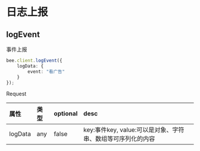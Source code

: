 # 日志上报

## logEvent

事件上报

```typescript
bee.client.logEvent({
    logData: {
        event: "看广告"
    }
});
```

Request

| 属性 | 类型 | optional | desc |
| :--- | :--- | :--- | :--- |
| logData | any | false | key:事件key, value:可以是对象、字符串、数组等可序列化的内容 |

